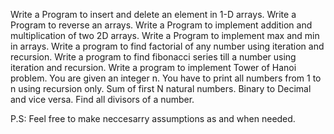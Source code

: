 Write a Program to insert and delete an element in 1-D arrays.
Write a Program to  reverse an arrays.
Write a Program to implement addition and multiplication of two 2D arrays.
Write a Program to implement max and min in arrays.
Write a program to find factorial of any number using iteration and recursion.
Write a program to find fibonacci series till a number using iteration and recursion.
Write a program to implement Tower of Hanoi problem.
You are given an integer n. You have to print all numbers from 1 to n using recursion only.
Sum of first N natural numbers.
Binary to Decimal and vice versa.
Find all divisors of a number.



P.S: Feel free to make neccesarry assumptions as and when needed.
